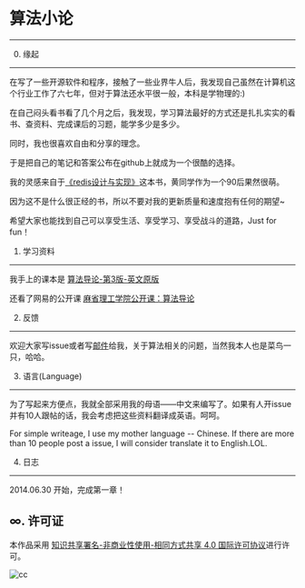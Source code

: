 # 算法小论 #
---
0. 缘起
---
在写了一些开源软件和程序，接触了一些业界牛人后，我发现自己虽然在计算机这个行业工作了六七年，但对于算法还水平很一般，本科是学物理的:)

在自己闷头看书看了几个月之后，我发现，学习算法最好的方式还是扎扎实实的看书、查资料、完成课后的习题，能学多少是多少。

同时，我也很喜欢自由和分享的理念。

于是把自己的笔记和答案公布在github上就成为一个很酷的选择。

我的灵感来自于[《redis设计与实现》](https://github.com/huangz1990/redisbook)这本书，黄同学作为一个90后果然很萌。

因为这不是什么很正经的书，所以不要对我的更新质量和速度抱有任何的期望~

希望大家也能找到自己可以享受生活、享受学习、享受战斗的道路，Just for fun！

1. 学习资料
---
我手上的课本是 [算法导论-第3版-英文原版](http://book.douban.com/subject/20432061/)

还看了网易的公开课 [麻省理工学院公开课：算法导论](http://v.163.com/special/opencourse/algorithms.html)

2. 反馈
---
欢迎大家写issue或者写[邮件](HardySimpson1984@gmail.com)给我，关于算法相关的问题，当然我本人也是菜鸟一只，哈哈。

3. 语言(Language)
---
为了写起来方便点，我就全部采用我的母语——中文来编写了。如果有人开issue并有10人跟帖的话，我会考虑把这些资料翻译成英语。呵呵。

For simple writeage, I use my mother language -- Chinese. If there are more than 10 people post a issue, I will consider translate it to English.LOL.

4. 日志
---

2014.06.30 开始，完成第一章！

∞. 许可证
---

本作品采用 [知识共享署名-非商业性使用-相同方式共享 4.0 国际许可协议](http://creativecommons.org/licenses/by-nc-sa/4.0/)进行许可。

![cc](https://i.creativecommons.org/l/by-nc-sa/4.0/88x31.png)


